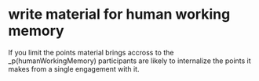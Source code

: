 # write material for human working memory
If you limit the points material brings accross to the _p(humanWorkingMemory) participants are likely to internalize the points it makes from a single engagement with it. 
